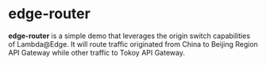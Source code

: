 # edge-router

**edge-router** is a simple demo that leverages the origin switch capabilities of Lambda@Edge. It will route traffic originated from China to Beijing Region API Gateway while other traffic to Tokoy API Gateway.
